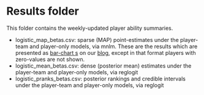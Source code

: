 Results folder
======

This folder contains the weekly-updated player ability summaries.

<ul>
	<li> logistic_map_betas.csv: sparse (MAP) point-estimates under the player-team and player-only models, via mnlm.  These
		are the results which are presented as <a href="http://faculty.chicago
		booth.edu/robert.gramacy/hockey/mapbetas_active_latest.html">bar-chart
		s</a> on our <a
		href="http://blogs.chicagobooth.edu/hockeyanalytics">blog</a>, except
		in that format players with zero-values are not shown.
	<li> logistic_mean_betas.csv: dense (posterior mean) estimates under the player-team and player-only models, via reglogit
	<li> logistic_pranks_betas.csv: posterior rankings and credible intervals under the player-team and player-only models, via reglogit
</ul>
